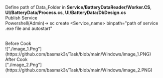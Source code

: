 Define path of Data_Folder in <b>Service/BatteryDataReader/Worker.CS</b>,  <b>UI/BatteryData/Process.cs</b>,  <b>UI/BatteryData/DbDesign.cs</b><br>
Publish Service <br>
Powershell(Admin)-> sc create <Service_name> binpath="path of service .exe file and autostart"


<br>
Before Cook<br>
!["./image_1.Png"](https://github.com/basmak3r/Task/blob/main/Windows/image_1.PNG)

<br>
After Cook<br>
["./image_2.Png"](https://github.com/basmak3r/Task/blob/main/Windows/image_2.PNG)

